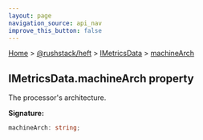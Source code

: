 ```yaml
---
layout: page
navigation_source: api_nav
improve_this_button: false
---
```



[Home](./index.md) &gt; [@rushstack/heft](./heft.md) &gt; [IMetricsData](./heft.imetricsdata.md) &gt; [machineArch](./heft.imetricsdata.machinearch.md)

## IMetricsData.machineArch property

The processor's architecture.

<b>Signature:</b>

```typescript
machineArch: string;
```
